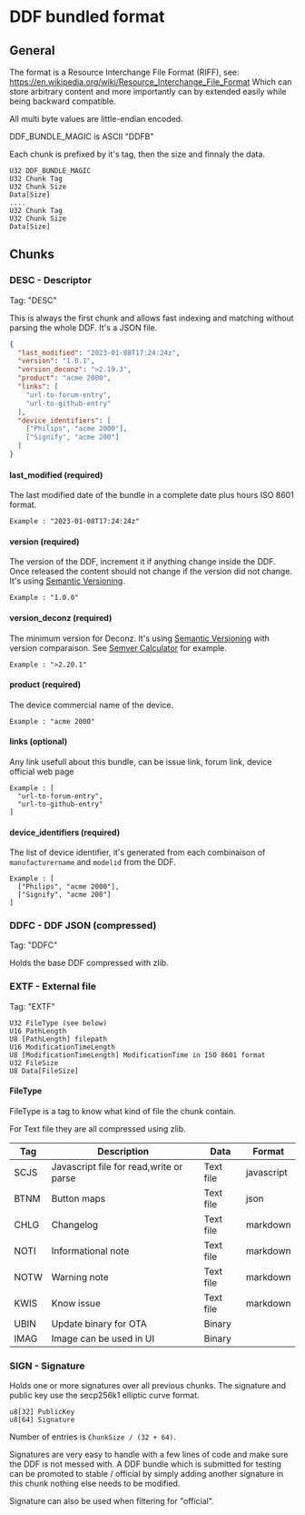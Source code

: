 # DDF bundled format

## General

The format is a Resource Interchange File Format (RIFF), see: https://en.wikipedia.org/wiki/Resource_Interchange_File_Format Which can store arbitrary content and more importantly can by extended easily while being backward compatible.

All multi byte values are little-endian encoded.

DDF_BUNDLE_MAGIC is ASCII "DDFB"

Each chunk is prefixed by it's tag, then the size and finnaly the data.

```
U32 DDF_BUNDLE_MAGIC
U32 Chunk Tag
U32 Chunk Size
Data[Size]
....
U32 Chunk Tag
U32 Chunk Size
Data[Size]
```

## Chunks

### DESC - Descriptor

Tag: "DESC"

This is always the first chunk and allows fast indexing and matching without parsing the whole DDF. It's a JSON file.

```json
{
  "last_modified": "2023-01-08T17:24:24z",
  "version": "1.0.1",
  "version_deconz": ">2.19.3",
  "product": "acme 2000",
  "links": [
    "url-to-forum-entry",
    "url-to-github-entry"
  ],
  "device_identifiers": [
    ["Philips", "acme 2000"],
    ["Signify", "acme 200"]
  ]
}
```

#### last_modified (required)

The last modified date of the bundle in a complete date plus hours ISO 8601 format.
```
Example : "2023-01-08T17:24:24z"
```

#### version (required)

The version of the DDF, increment it if anything change inside the DDF. Once released the content should not change if the version did not change. It's using [Semantic Versioning](https://semver.org/).
```
Example : "1.0.0"
```

#### version_deconz (required)

The minimum version for Deconz. It's using [Semantic Versioning](https://semver.org/) with version comparaison. See [Semver Calculator](https://semver.npmjs.com/) for example.
```
Example : ">2.20.1"
```

#### product (required)

The device commercial name of the device.
```
Example : "acme 2000"
```

#### links (optional)

Any link usefull about this bundle, can be issue link, forum link, device official web page
```
Example : [
  "url-to-forum-entry",
  "url-to-github-entry"
]
```
#### device_identifiers (required)

The list of device identifier, it's generated from each combinaison of `manufacturername` and `modelid` from the DDF.

```
Example : [
  ["Philips", "acme 2000"],
  ["Signify", "acme 200"]
]
```

### DDFC - DDF JSON (compressed)

Tag: "DDFC"

Holds the base DDF compressed with zlib.

### EXTF - External file

Tag: "EXTF"

```
U32 FileType (see below)
U16 PathLength
U8 [PathLength] filepath
U16 ModificationTimeLength
U8 [ModificationTimeLength] ModificationTime in ISO 8601 format
U32 FileSize
U8 Data[FileSize]
```

#### FileType

FileType is a tag to know what kind of file the chunk contain.

For Text file they are all compressed using zlib.

| Tag  | Description                             | Data      | Format     |
|------|-----------------------------------------|-----------|------------|
| SCJS | Javascript file for read,write or parse | Text file | javascript |
| BTNM | Button maps                             | Text file | json       |
| CHLG | Changelog                               | Text file | markdown   |
| NOTI | Informational note                      | Text file | markdown   |
| NOTW | Warning note                            | Text file | markdown   |
| KWIS | Know issue                              | Text file | markdown   |
| UBIN | Update binary for OTA                   | Binary    |            |
| IMAG | Image can be used in UI                 | Binary    |            |

### SIGN - Signature

Holds one or more signatures over all previous chunks. The signature and public key use the secp256k1 elliptic curve format.

```
u8[32] PublicKey
u8[64] Signature
```

Number of entries is `ChunkSize / (32 + 64)`.

Signatures are very easy to handle with a few lines of code and make sure the DDF is not messed with. A DDF bundle which is submitted for testing can be promoted to stable / official by simply adding another signature in this chunk nothing else needs to be modified.

Signature can also be used when filtering for "official".
